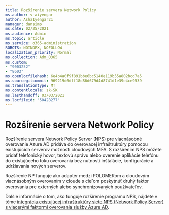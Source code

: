 ```yaml
---
title: Rozšírenie servera Network Policy
ms.author: v-aiyengar
author: AshaIyengar21
manager: dansimp
ms.date: 02/25/2021
ms.audience: Admin
ms.topic: article
ms.service: o365-administration
ROBOTS: NOINDEX, NOFOLLOW
localization_priority: Normal
ms.collection: Adm_O365
ms.custom:
- "9003252"
- "8603"
ms.openlocfilehash: 6e4b4a0f9f891bbe6bc5140e119b55a802bcd7a5
ms.sourcegitcommit: 969219d6dff18d86d679d4d8741d1e39e4ce9539
ms.translationtype: MT
ms.contentlocale: sk-SK
ms.lasthandoff: 03/03/2021
ms.locfileid: "50428277"
---
```

# <a name="network-policy-server-extension"></a>Rozšírenie servera Network Policy

Rozšírenie servera Network Policy Server (NPS) pre viacnásobné overovanie Azure AD pridáva do overovacej infraštruktúry pomocou existujúcich serverov možnosti cloudových MFA. S rozšírením NPS môžete pridať telefonický hovor, textovú správu alebo overenie aplikácie telefónu do existujúceho toku overovania bez nutnosti inštalácie, konfigurácie a udržiavania nových serverov.

Rozšírenie NP funguje ako adaptér medzi POLOMERom a cloudovým viacnásobným overovaním v cloude s cieľom poskytnúť druhý faktor overovania pre externých alebo synchronizovaných používateľov.

Ďalšie informácie o tom, ako funguje rozšírenie programu NPS, nájdete v téme [integrácia existujúcej infraštruktúry siete NPS (Network Policy Server) s viacerými faktormi overovania služby Azure AD](https://docs.microsoft.com/azure/active-directory/authentication/howto-mfa-nps-extension).
